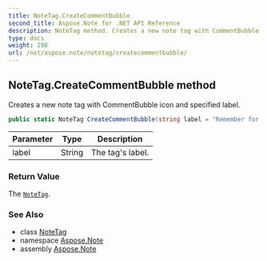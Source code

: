 ```yaml
---
title: NoteTag.CreateCommentBubble
second_title: Aspose.Note for .NET API Reference
description: NoteTag method. Creates a new note tag with CommentBubble icon and specified label
type: docs
weight: 290
url: /net/aspose.note/notetag/createcommentbubble/
---
```

## NoteTag.CreateCommentBubble method

Creates a new note tag with CommentBubble icon and specified label.

```csharp
public static NoteTag CreateCommentBubble(string label = "Remember for blog")
```

| Parameter | Type | Description |
| --- | --- | --- |
| label | String | The tag's label. |

### Return Value

The [`NoteTag`](../).

### See Also

* class [NoteTag](../)
* namespace [Aspose.Note](../../notetag/)
* assembly [Aspose.Note](../../../)


